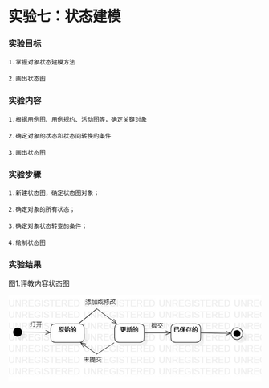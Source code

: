 # 实验七：状态建模

### 实验目标

    1.掌握对象状态建模方法

    2.画出状态图

### 实验内容

    1.根据用例图、用例规约、活动图等，确定关键对象

    2.确定对象的状态和状态间转换的条件

    3.画出状态图

### 实验步骤

    1.新建状态图，确定状态图对象；

    2.确定对象的所有状态；

    3.确定对象状态转变的条件；

    4.绘制状态图

### 实验结果

图1.评教内容状态图

![评教内容状态图](./评教内容状态图.jpg)
